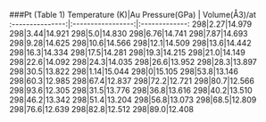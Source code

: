 ###Pt (Table 1)
Temperature (K)|Au Pressure(GPa) | Volume(Å3)/at	 
:---------------:|:-----------------:|:-------------:
298|2.27|14.979
298|3.44|14.921
298|5.0|14.830
298|6.76|14.741
298|7.87|14.693
298|9.28|14.625
298|10.6|14.566
298|12.1|14.509
298|13.6|14.442
298|16.3|14.334
298|17.5|14.281
298|19.3|14.215
298|21.0|14.149
298|22.6|14.092
298|24.3|14.035
298|26.6|13.952
298|28.3|13.897
298|30.5|13.822
298|1.14|15.044
298|0|15.105
298|53.8|13.146
298|60.3|12.985
298|67.4|12.837
298|72.2|12.721
298|80.7|12.566
298|93.6|12.305
298|31.5|13.776
298|36.8|13.616
298|40.2|13.510
298|46.2|13.342
298|51.4|13.204
298|56.8|13.073
298|68.5|12.809
298|76.6|12.639
298|82.8|12.512
298|89.0|12.408